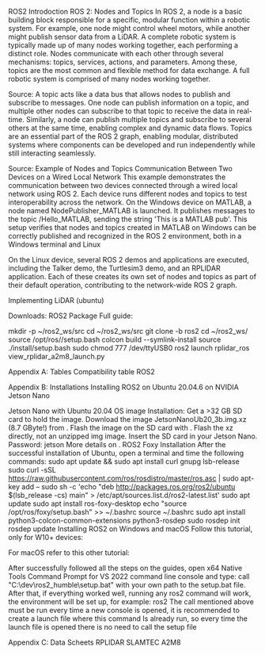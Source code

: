 
















ROS2 Introdoction
ROS 2: Nodes and Topics
In ROS 2, a node is a basic building block responsible for a specific, modular function within a robotic system. For example, one node might control wheel motors, while another might publish sensor data from a LiDAR. A complete robotic system is typically made up of many nodes working together, each performing a distinct role.
Nodes communicate with each other through several mechanisms: topics, services, actions, and parameters. Among these, topics are the most common and flexible method for data exchange.
A full robotic system is comprised of many nodes working together.

Source: 
A topic acts like a data bus that allows nodes to publish and subscribe to messages. One node can publish information on a topic, and multiple other nodes can subscribe to that topic to receive the data in real-time. Similarly, a node can publish multiple topics and subscribe to several others at the same time, enabling complex and dynamic data flows.
Topics are an essential part of the ROS 2 graph, enabling modular, distributed systems where components can be developed and run independently while still interacting seamlessly.

Source: 
Example of Nodes and Topics
Communication Between Two Devices on a Wired Local Network
This example demonstrates the communication between two devices connected through a wired local network using ROS 2. Each device runs different nodes and topics to test interoperability across the network.
On the Windows device on MATLAB, a node named NodePublisher\_MATLAB is launched. It publishes messages to the topic /Hello\_MATLAB, sending the string 'This is a MATLAB pub'. This setup verifies that nodes and topics created in MATLAB on Windows can be correctly published and recognized in the ROS 2 environment, both in a Windows terminal and Linux

On the Linux device, several ROS 2 demos and applications are executed, including the Talker demo, the Turtlesim3 demo, and an RPLIDAR application. Each of these creates its own set of nodes and topics as part of their default operation, contributing to the network-wide ROS 2 graph.


Implementing LiDAR (ubuntu)

Downloads: 
ROS2 Package Full guide: 

mkdir -p ~/ros2\_ws/src
cd ~/ros2\_ws/src
git clone -b ros2 
cd ~/ros2\_ws/
source /opt/ros//setup.bash
colcon build --symlink-install
source ./install/setup.bash
sudo chmod 777 /dev/ttyUSB0
ros2 launch rplidar\_ros view\_rplidar\_a2m8\_launch.py













Appendix A: Tables
Compatibility table ROS2




















Appendix B: Installations
Installing ROS2 on Ubuntu 20.04.6 on NVIDIA Jetson Nano
 
Jetson Nano with Ubuntu 20.04 OS image
Installation:
Get a >32 GB SD card to hold the image. 
Download the image JetsonNanoUb20\_3b.img.xz (8.7 GByte!) from . 
Flash the image on the SD card with .
Flash the xz directly, not an unzipped img image. 
Insert the SD card in your Jetson Nano. 
Password: jetson
More details on .
ROS2 Foxy Installation
After the successful installation of Ubuntu, open a terminal and time the following commands:
sudo apt update && sudo apt install curl gnupg lsb-release
sudo curl -sSL https://raw.githubusercontent.com/ros/rosdistro/master/ros.asc | sudo apt-key add –
sudo sh -c 'echo "deb http://packages.ros.org/ros2/ubuntu $(lsb\_release -cs) main" > /etc/apt/sources.list.d/ros2-latest.list'
sudo apt update
sudo apt install ros-foxy-desktop
echo "source /opt/ros/foxy/setup.bash" >> ~/.bashrc
source ~/.bashrc
sudo apt install python3-colcon-common-extensions python3-rosdep
sudo rosdep init
rosdep update
Installing ROS2 on Windows and macOS
Follow this tutorial, only for W10+ devices:

For macOS refer to this other tutorial:


After successfully followed all the steps on the guides, open x64 Native Tools Command Prompt for VS 2022 command line console and type:
call "C:\dev\ros2\_humble\setup.bat" 
with your own path to the setup.bat file. After that, if everything worked well, running any ros2 command will work, the environment will be set up, for example:
ros2
The call mentioned above must be run every time a new console is opened, it is recommended to create a launch file where this command Is already run, so every time the launch file is opened there is no need to call the setup file

Appendix C: Data Scheets
RPLIDAR SLAMTEC A2M8
